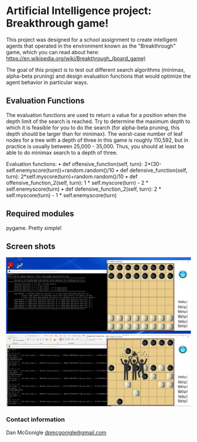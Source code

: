# Artificial Intelligence project: Breakthrough game!

This project was designed for a school assignment to create intelligent agents that operated in the environment known 
as the "Breakthrough" game, which you can read about here: https://en.wikipedia.org/wiki/Breakthrough_(board_game)

The goal of this project is to test out different search algorithms (minimax, alpha-beta pruning) and design evaluation 
functions that would optimize the agent behavior in particular ways.



## Evaluation Functions

The evaluation functions are used to return a value for a position when the depth limit of the search is reached. 
Try to determine the maximum depth to which it is feasible for you to do the search (for alpha-beta pruning, this 
depth should be larger than for minimax). The worst-case number of leaf nodes for a tree with a depth of three in this 
game is roughly 110,592, but in practice is usually between 25,000 - 35,000. Thus, you should at least be able to do 
minimax search to a depth of three.

Evaluation functions:
• def offensive_function(self, turn): 2*(30-self.enemyscore(turn))+random.random()/10
• def defensive_function(self, turn): 2*self.myscore(turn)+random.random()/10
• def offensive_function_2(self, turn): 1 * self.myscore(turn) - 2 * self.enemyscore(turn)
• def defensive_function_2(self, turn): 2 * self.myscore(turn) - 1 * self.enemyscore(turn)

## Required modules

pygame.  Pretty simple!

## Screen shots

![Screen shot 1](./images/Screenshot1.jpg)
![Screen shot 2](./images/Screenshot2.jpg)

### Contact information

Dan McGonigle
dpmcgonigle@gmail.com
